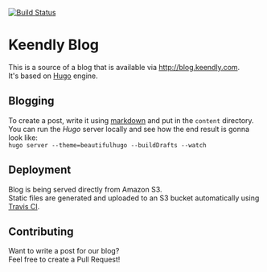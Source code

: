 [![Build Status](https://travis-ci.org/Keendly/blog.keendly.svg?branch=master)](https://travis-ci.org/Keendly/blog.keendly)

Keendly Blog
=========================
This is a source of a blog that is available via http://blog.keendly.com.  
It's based on [Hugo](https://gohugo.io/) engine.

Blogging
--------
To create a post, write it using [markdown](https://gohugo.io/content/example/) and put in the `content` directory.  
You can run the *Hugo* server locally and see how the end result is gonna look like:  
`hugo server --theme=beautifulhugo --buildDrafts --watch`

Deployment
----------
Blog is being served directly from Amazon S3.  
Static files are generated and uploaded to an S3 bucket automatically using [Travis CI](https://travis-ci.org/Keendly/blog.keendly).

Contributing
-----------
Want to write a post for our blog?  
Feel free to create a Pull Request!
